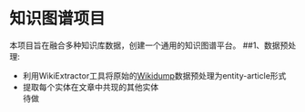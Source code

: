 # 知识图谱项目
本项目旨在融合多种知识库数据，创建一个通用的知识图谱平台。
##1、数据预处理:    
* 利用WikiExtractor工具将原始的[Wikidump](https://dumps.wikimedia.org/)数据预处理为entity-article形式
* 提取每个实体在文章中共现的其他实体      
待做